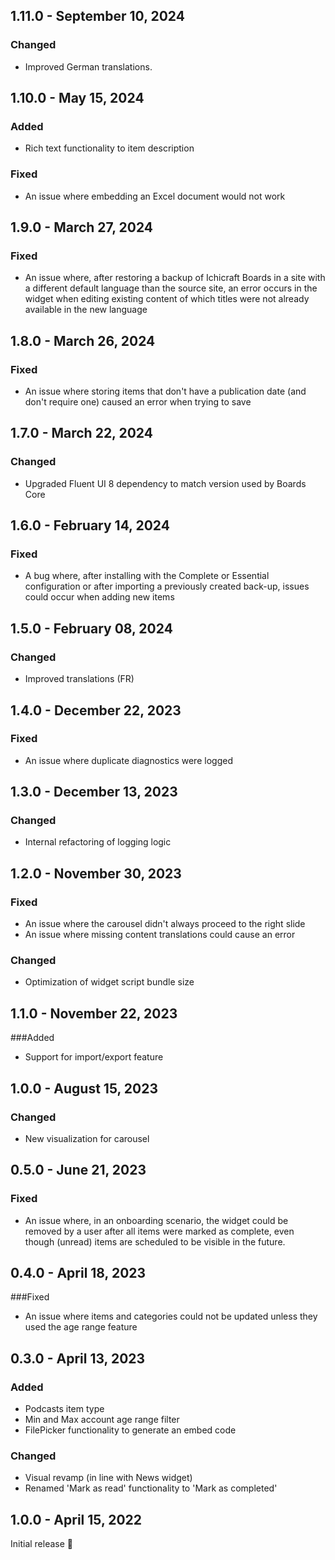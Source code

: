 ## 1.11.0 - September 10, 2024

### Changed
- Improved German translations.

## 1.10.0 - May 15, 2024

### Added
- Rich text functionality to item description

### Fixed
- An issue where embedding an Excel document would not work

## 1.9.0 - March 27, 2024

### Fixed
- An issue where, after restoring a backup of Ichicraft Boards in a site with a different default language than the source site, an error occurs in the widget when editing existing content of which titles were not already available in the new language

## 1.8.0 - March 26, 2024

### Fixed
- An issue where storing items that don&#x27;t have a publication date (and don&#x27;t require one) caused an error when trying to save

## 1.7.0 - March 22, 2024

### Changed
- Upgraded Fluent UI 8 dependency to match version used by Boards Core

## 1.6.0 - February 14, 2024

### Fixed
- A bug where, after installing with the Complete or Essential configuration or after importing a previously created back-up, issues could occur when adding new items

## 1.5.0 - February 08, 2024

### Changed
- Improved translations (FR)

## 1.4.0 - December 22, 2023

### Fixed
- An issue where duplicate diagnostics were logged

## 1.3.0 - December 13, 2023

### Changed
- Internal refactoring of logging logic


## 1.2.0 - November 30, 2023

### Fixed
- An issue where the carousel didn&#x27;t always proceed to the right slide
- An issue where missing content translations could cause an error

### Changed
- Optimization of widget script bundle size

## 1.1.0 - November 22, 2023

###Added
- Support for import/export feature

## 1.0.0 - August 15, 2023

### Changed
- New visualization for carousel

## 0.5.0 - June 21, 2023

### Fixed
- An issue where, in an onboarding scenario, the widget could be removed by a user after all items were marked as complete, even though (unread) items are scheduled to be visible in the future.

## 0.4.0 - April 18, 2023

###Fixed
- An issue where items and categories could not be updated unless they used the age range feature

## 0.3.0 - April 13, 2023

### Added
- Podcasts item type
- Min and Max account age range filter
- FilePicker functionality to generate an embed code

### Changed
- Visual revamp (in line with News widget)
- Renamed  &#x27;Mark as read&#x27; functionality to &#x27;Mark as completed&#x27;

## 1.0.0 - April 15, 2022

Initial release 🚀